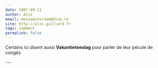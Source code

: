 ```yaml
---
date: 2007-09-11
author: Alix
email: meinamsterdam@blog.re
site: http://alix.guillard.fr
tags: comment
permalink: false
---
```


<p>
Certains ici disent aussi <b>Vakantietoeslag</b> pour parler de leur pécule de congés
</p>
---